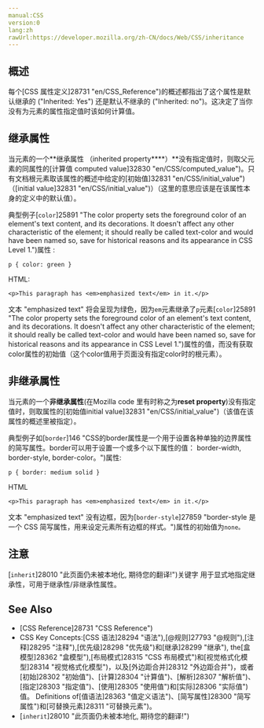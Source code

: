 ```yaml
---
manual:CSS
version:0
lang:zh
rawUrl:https://developer.mozilla.org/zh-CN/docs/Web/CSS/inheritance
---
```





## 概述<a name="概述"></a>


每个[CSS 属性定义]28731 "en/CSS_Reference")的概述都指出了这个属性是默认继承的 (&quot;Inherited: Yes&quot;) 还是默认不继承的 (&quot;Inherited: no&quot;)。这决定了当你没有为元素的属性指定值时该如何计算值。


## 继承属性<a name="Inherited_properties"></a>


当元素的一个**继承属性 （inherited property****）**没有指定值时，则取父元素的同属性的[计算值 computed value]32830 "en/CSS/computed_value")。只有文档根元素取该属性的概述中给定的[初始值]32831 "en/CSS/initial_value")（[initial value]32831 "en/CSS/initial_value")）（这里的意思应该是在该属性本身的定义中的默认值）。



典型例子[`color`]25891 "The color property sets the foreground color of an element's text content, and its decorations. It doesn't affect any other characteristic of the element; it should really be called text-color and would have been named so, save for historical reasons and its appearance in CSS Level 1.")属性 :


```
p { color: green }
```


HTML:


```
<p>This paragraph has <em>emphasized text</em> in it.</p>
```


文本 &quot;emphasized text&quot; 将会呈现为绿色，因为`em`元素继承了`p`元素[`color`]25891 "The color property sets the foreground color of an element's text content, and its decorations. It doesn't affect any other characteristic of the element; it should really be called text-color and would have been named so, save for historical reasons and its appearance in CSS Level 1.")属性的值，而没有获取color属性的初始值（这个color值用于页面没有指定color时的根元素）。


## 非继承属性<a name="Non-inherited_properties"></a>


当元素的一个**非继承属性**(在Mozilla code 里有时称之为**reset property**)没有指定值时，则取属性的[初始值initial value]32831 "en/CSS/initial_value")（该值在该属性的概述里被指定）。



典型例子如[`border`]146 "CSS的border属性是一个用于设置各种单独的边界属性的简写属性。border可以用于设置一个或多个以下属性的值： border-width, border-style, border-color。")属性:


```
p { border: medium solid }
```


HTML


```
<p>This paragraph has <em>emphasized text</em> in it.</p>
```


文本 &quot;emphasized text&quot; 没有边框，因为[`border-style`]27859 "border-style 是一个 CSS 简写属性，用来设定元素所有边框的样式。")属性的初始值为`none。`


## 注意<a name="Notes"></a>


[`inherit`]28010 "此页面仍未被本地化, 期待您的翻译!")关键字 用于显式地指定继承性，可用于继承性/非继承性属性。


## See Also<a name="See_Also"></a>

* [CSS Reference]28731 "CSS Reference")
* CSS Key Concepts:[CSS 语法]28294 "语法"),[@规则]27793 "@规则"),[注释]28295 "注释"),[优先级]28298 "优先级")和[继承]28299 "继承"), the[盒模型]28362 "盒模型"),[布局模式]28315 "CSS 布局模式")和[视觉格式化模型]28314 "视觉格式化模型")，以及[外边距合并]28312 "外边距合并")，或者[初始]28302 "初始值")、[计算]28304 "计算值")、[解析]28307 "解析值")、[指定]28303 "指定值")、[使用]28305 "使用值")和[实际]28306 "实际值")值。 Definitions of[值语法]28363 "值定义语法")、[简写属性]28300 "简写属性")和[可替换元素]28311 "可替换元素")。
* [`inherit`]28010 "此页面仍未被本地化, 期待您的翻译!")



